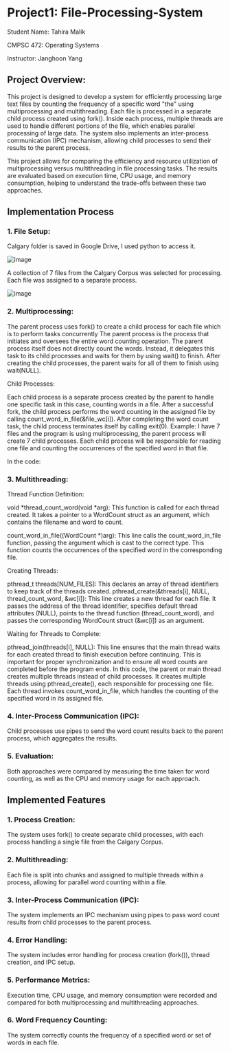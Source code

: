# Project1: File-Processing-System

Student Name: Tahira Malik

CMPSC 472: Operating Systems

Instructor: Janghoon Yang

## Project Overview:

This project is designed to develop a system for efficiently processing large text files by counting the frequency of a specific word "the" using multiprocessing and multithreading. Each file is processed in a separate child process created using fork(). Inside each process, multiple threads are used to handle different portions of the file, which enables parallel processing of large data. The system also implements an inter-process communication (IPC) mechanism, allowing child processes to send their results to the parent process.

This project allows for comparing the efficiency and resource utilization of multiprocessing versus multithreading in file processing tasks. The results are evaluated based on execution time, CPU usage, and memory consumption, helping to understand the trade-offs between these two approaches.

## Implementation Process
### 1. File Setup:
Calgary folder is saved in Google Drive, I used python to access it.

![image](https://github.com/user-attachments/assets/740cef80-37e6-4de9-9b8b-7f4fbccef2bb)

A collection of 7 files from the Calgary Corpus was selected for processing. Each file was assigned to a separate process.

![image](https://github.com/user-attachments/assets/d5b53dc3-10f6-48fa-83ad-32f8238a1d8d)


### 2. Multiprocessing:

The parent process uses fork() to create a child process for each file which is to perform tasks concurrently
The parent process is the process that initiates and oversees the entire word counting operation.
The parent process itself does not directly count the words. Instead, it delegates this task to its child processes and waits for them by using wait() to finish.
After creating the child processes, the parent waits for all of them to finish using wait(NULL).

Child Processes:

Each child process is a separate process created by the parent to handle one specific task in this case, counting words in a file.
After a successful fork, the child process performs the word counting in the assigned file by calling count_word_in_file(&file_wc[i]).
After completing the word count task, the child process terminates itself by calling exit(0).
Example:
I have 7 files and the program is using multiprocessing, the parent process will create 7 child processes. Each child process will be responsible for reading one file and counting the occurrences of the specified word in that file.

In the code:




### 3. Multithreading:

Thread Function Definition:

void *thread_count_word(void *arg): This function is called for each thread created. It takes a pointer to a WordCount struct as an argument, which contains the filename and word to count.

count_word_in_file((WordCount *)arg): This line calls the count_word_in_file function, passing the argument which is cast to the correct type. This function counts the occurrences of the specified word in the corresponding file.

Creating Threads:

pthread_t threads[NUM_FILES]: This declares an array of thread identifiers to keep track of the threads created.
pthread_create(&threads[i], NULL, thread_count_word, &wc[i]): This line creates a new thread for each file. It passes the address of the thread identifier, specifies default thread attributes (NULL), points to the thread function (thread_count_word), and passes the corresponding WordCount struct (&wc[i]) as an argument.

Waiting for Threads to Complete:

pthread_join(threads[i], NULL): This line ensures that the main thread waits for each created thread to finish execution before continuing. This is important for proper synchronization and to ensure all word counts are completed before the program ends.
In this code, the parent or main thread creates multiple threads instead of child processes. It creates multiple threads using pthread_create(), each responsible for processing one file. Each thread invokes count_word_in_file, which handles the counting of the specified word in its assigned file.



### 4. Inter-Process Communication (IPC):

Child processes use pipes to send the word count results back to the parent process, which aggregates the results.
### 5. Evaluation:

Both approaches were compared by measuring the time taken for word counting, as well as the CPU and memory usage for each approach.

## Implemented Features
### 1. Process Creation:

The system uses fork() to create separate child processes, with each process handling a single file from the Calgary Corpus.
### 2. Multithreading:

Each file is split into chunks and assigned to multiple threads within a process, allowing for parallel word counting within a file.
### 3. Inter-Process Communication (IPC):

The system implements an IPC mechanism using pipes to pass word count results from child processes to the parent process.
### 4. Error Handling:

The system includes error handling for process creation (fork()), thread creation, and IPC setup.
### 5. Performance Metrics:

Execution time, CPU usage, and memory consumption were recorded and compared for both multiprocessing and multithreading approaches.
### 6. Word Frequency Counting:

The system correctly counts the frequency of a specified word or set of words in each file.
